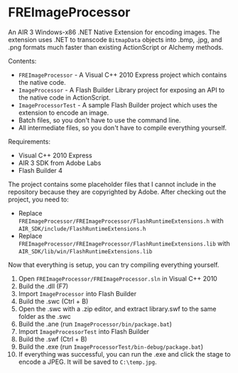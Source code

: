 FREImageProcessor
=================

An AIR 3 Windows-x86 .NET Native Extension for encoding images. The extension uses .NET to transcode `BitmapData` objects into .bmp, .jpg, and .png formats much faster than existing ActionScript or Alchemy methods.

Contents:

- `FREImageProcessor` - A Visual C++ 2010 Express project which contains the native code.
- `ImageProcessor` - A Flash Builder Library project for exposing an API to the native code in ActionScript.
- `ImageProcessorTest` - A sample Flash Builder project which uses the extension to encode an image.
- Batch files, so you don't have to use the command line.
- All intermediate files, so you don't have to compile everything yourself.

Requirements:

- Visual C++ 2010 Express
- AIR 3 SDK from Adobe Labs
- Flash Builder 4

The project contains some placeholder files that I cannot include in the repository because they are copyrighted by Adobe. After checking out the project, you need to:

- Replace `FREImageProcessor/FREImageProcessor/FlashRuntimeExtensions.h` with `AIR_SDK/include/FlashRuntimeExtensions.h`
- Replace `FREImageProcessor/FREImageProcessor/FlashRuntimeExtensions.lib` with `AIR_SDK/lib/win/FlashRuntimeExtensions.lib`

Now that everything is setup, you can try compiling everything yourself.

1. Open `FREImageProcessor/FREImageProcessor.sln` in Visual C++ 2010
1. Build the .dll (F7)
1. Import `ImageProcessor` into Flash Builder
1. Build the .swc (Ctrl + B)
1. Open the .swc with a .zip editor, and extract library.swf to the same folder as the .swc
1. Build the .ane (run `ImageProcessor/bin/package.bat`)
1. Import `ImageProcessorTest` into Flash Builder
1. Build the .swf (Ctrl + B)
1. Build the .exe (run `ImageProcessorTest/bin-debug/package.bat`)
1. If everything was successful, you can run the .exe and click the stage to encode a JPEG. It will be saved to `C:\temp.jpg`.

